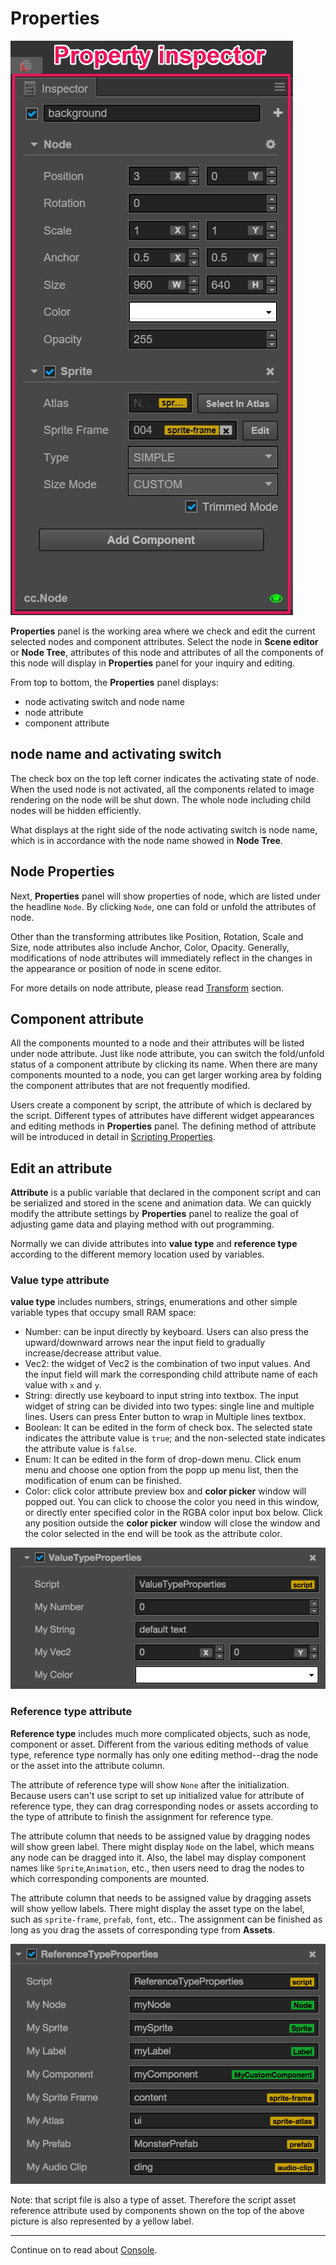 # Properties

![properites-panel](../index/inspector.png)

**Properties** panel is the working area where we check and edit the current selected nodes and component attributes. Select the node in **Scene editor** or **Node Tree**, attributes of this node and attributes of all the components of this node will display in **Properties** panel for your inquiry and editing.

From top to bottom, the **Properties** panel displays:

- node activating switch and node name
- node attribute
- component attribute

## node name and activating switch

The check box on the top left corner indicates the activating state of node. When the used node is not activated, all the components related to image rendering on the node will be shut down. The whole node including child nodes will be hidden efficiently.

What displays at the right side of the node activating switch is node name, which is in accordance with the node name showed in **Node Tree**.

## Node Properties

Next, **Properties** panel will show properties of node, which are listed under the headline `Node`. By clicking `Node`, one can fold or unfold the attributes of node.

Other than the transforming attributes like Position, Rotation, Scale and Size, node attributes also include Anchor, Color, Opacity. Generally, modifications of node attributes will immediately reflect in the changes in the appearance or position of node in scene editor.

For more details on node attribute, please read [Transform](../../../content-workflow/transform.md) section.

## Component attribute

All the components mounted to a node and their attributes will be listed under node attribute. Just like node attribute, you can switch the fold/unfold status of a component attribute by clicking its name. When there are many components mounted to a node, you can get larger working area by folding the component attributes that are not frequently modified.

Users create a component by script, the attribute of which is declared by the script. Different types of attributes have different widget appearances and editing methods in **Properties** panel. The defining method of attribute will be introduced in detail in [Scripting Properties](../../../scripting/reference/attributes.md).

## Edit an attribute

**Attribute** is a public variable that declared in the component script and can be serialized and stored in the scene and animation data. We can quickly modify the attribute settings by **Properties** panel to realize the goal of adjusting game data and playing method with out programming.

Normally we can divide attributes into **value type** and **reference type** according to the different memory location used by variables.

### Value type attribute

**value type** includes numbers, strings, enumerations and other simple variable types that occupy small RAM space:

- Number: can be input directly by keyboard. Users can also press the upward/downward arrows near the input field to gradually increase/decrease attribut value.
- Vec2: the widget of Vec2 is the combination of two input values. And the input field will mark the corresponding child attribute name of each value with `x` and `y`.
- String: directly use keyboard to input string into textbox. The input widget of string can be divided into two types: single line and multiple lines. Users can press Enter button to wrap in Multiple lines textbox.
- Boolean: It can be edited in the form of check box. The selected state indicates the attribute value is `true`; and the non-selected state indicates the attribute value is `false`.
- Enum: It can be edited in the form of drop-down menu. Click enum menu and choose one option from the popp up menu list, then the modification of enum can be finished.
- Color: click color attribute preview box and **color picker** window will popped out. You can click to choose the color you need in this window, or directly enter specified color in the RGBA color input box below. Click any position outside the **color picker** window will close the window and the color selected in the end will be took as the attribute color.

![value types](inspector/value_type.png)

### Reference type attribute

**Reference type** includes much more complicated objects, such as node, component or asset. Different from the various editing methods of value type, reference type normally has only one editing method--drag the node or the asset into the attribute column.

The attribute of reference type will show `None` after the initialization. Because users can't use script to set up initialized value for attribute of reference type, they can drag corresponding nodes or assets according to the type of attribute to finish the assignment for reference type.

The attribute column that needs to be assigned value by dragging nodes will show green label. There might display `Node` on the label, which means any node can be dragged into it. Also, the label may display component names like `Sprite`,`Animation`, etc., then users need to drag the nodes to which corresponding components are mounted.

The attribute column that needs to be assigned value by dragging assets will show yellow labels. There might display the asset type on the label, such as `sprite-frame`, `prefab`, `font`, etc.. The assignment can be finished as long as you drag the assets of corresponding type from **Assets**.

![reference types](inspector/reference_type.png)

  Note: that script file is also a type of asset. Therefore the script asset reference attribute used by components shown on the top of the above picture is also represented by a yellow label.

---

Continue on to read about [Console](console.md).

